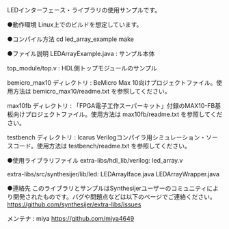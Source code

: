 LEDインターフェース・ライブラリの使用サンプルです。

●動作環境
Linux上でのビルドを想定しています。

●コンパイル方法
cd led_array_example
make

●ファイル説明
LEDArrayExample.java : サンプル本体

top_module/top.v : HDL側トップモジュールのサンプル

bemicro_max10 ディレクトリ : BeMicro Max 10向けプロジェクトファイル。使用方法は bemicro_max10/readme.txt を参照してください。

max10fb ディレクトリ : 「FPGA電子工作スーパーキット」付録のMAX10-FB基板向けプロジェクトファイル。使用方法は max10fb/readme.txt を参照してください。

testbench ディレクトリ : Icarus Verilogコンパイラ用シミュレーション・ソースコード。使用方法は testbench/readme.txt を参照してください。

●使用ライブラリファイル
extra-libs/hdl_lib/verilog:
led_array.v

extra-libs/src/synthesijer/lib/led:
LEDArrayIface.java  LEDArrayWrapper.java

●連絡先
このライブラリとサンプルはSynthesijerユーザーのコミュニティにより開発されたものです。バグや問題点などは以下のページでご連絡ください。
https://github.com/synthesijer/extra-libs/issues

メンテナ : miya
https://github.com/miya4649
